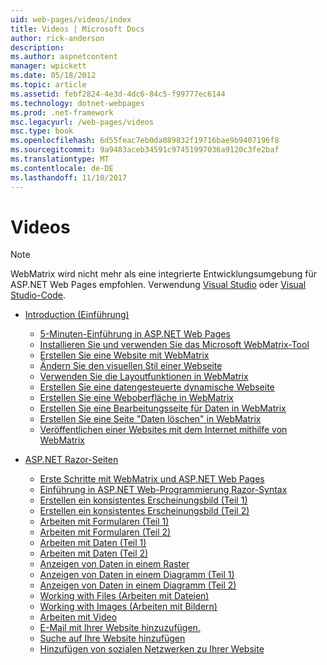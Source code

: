 ```yaml
---
uid: web-pages/videos/index
title: Videos | Microsoft Docs
author: rick-anderson
description: 
ms.author: aspnetcontent
manager: wpickett
ms.date: 05/18/2012
ms.topic: article
ms.assetid: febf2824-4e3d-4dc6-84c5-f99777ec6144
ms.technology: dotnet-webpages
ms.prod: .net-framework
msc.legacyurl: /web-pages/videos
msc.type: book
ms.openlocfilehash: 6d55feac7eb0da089832f19716bae9b9407196f8
ms.sourcegitcommit: 9a9483aceb34591c97451997036a9120c3fe2baf
ms.translationtype: MT
ms.contentlocale: de-DE
ms.lasthandoff: 11/10/2017
---
```

<a name="videos"></a>Videos
====================

> [!NOTE] 
> WebMatrix wird nicht mehr als eine integrierte Entwicklungsumgebung für ASP.NET Web Pages empfohlen. Verwendung [Visual Studio](xref:aspnet/web-pages/overview/getting-started/program-asp-net-web-pages-in-visual-studio) oder [Visual Studio-Code](https://code.visualstudio.com/).

- [Introduction (Einführung)](introduction/index.md)

    - [5-Minuten-Einführung in ASP.NET Web Pages](introduction/5-minute-introduction-to-aspnet-web-pages.md)
    - [Installieren Sie und verwenden Sie das Microsoft WebMatrix-Tool](introduction/install-and-use-the-microsoft-webmatrix-tool.md)
    - [Erstellen Sie eine Website mit WebMatrix](introduction/create-a-website-using-webmatrix.md)
    - [Ändern Sie den visuellen Stil einer Webseite](introduction/change-the-visual-style-of-a-web-page.md)
    - [Verwenden Sie die Layoutfunktionen in WebMatrix](introduction/use-the-layout-features-in-webmatrix.md)
    - [Erstellen Sie eine datengesteuerte dynamische Webseite](introduction/create-a-data-driven-dynamic-web-page.md)
    - [Erstellen Sie eine Weboberfläche in WebMatrix](introduction/create-a-web-interface-in-webmatrix.md)
    - [Erstellen Sie eine Bearbeitungsseite für Daten in WebMatrix](introduction/create-an-edit-data-page-in-webmatrix.md)
    - [Erstellen Sie eine Seite "Daten löschen" in WebMatrix](introduction/create-a-delete-data-page-in-webmatrix.md)
    - [Veröffentlichen einer Websites mit dem Internet mithilfe von WebMatrix](introduction/publish-a-website-to-the-internet-using-webmatrix.md)
- [ASP.NET Razor-Seiten](aspnet-razor-pages/index.md)

    - [Erste Schritte mit WebMatrix und ASP.NET Web Pages](aspnet-razor-pages/getting-started-with-webmatrix-and-aspnet-web-pages.md)
    - [Einführung in ASP.NET Web-Programmierung Razor-Syntax](aspnet-razor-pages/introduction-to-aspnet-web-programming-using-the-razor-syntax.md)
    - [Erstellen ein konsistentes Erscheinungsbild (Teil 1)](aspnet-razor-pages/creating-a-consistent-look-part-1.md)
    - [Erstellen ein konsistentes Erscheinungsbild (Teil 2)](aspnet-razor-pages/creating-a-consistent-look-part-2.md)
    - [Arbeiten mit Formularen (Teil 1)](aspnet-razor-pages/working-with-forms-part-1.md)
    - [Arbeiten mit Formularen (Teil 2)](aspnet-razor-pages/working-with-forms-part-2.md)
    - [Arbeiten mit Daten (Teil 1)](aspnet-razor-pages/working-with-data-part-1.md)
    - [Arbeiten mit Daten (Teil 2)](aspnet-razor-pages/working-with-data-part-2.md)
    - [Anzeigen von Daten in einem Raster](aspnet-razor-pages/displaying-data-in-a-grid.md)
    - [Anzeigen von Daten in einem Diagramm (Teil 1)](aspnet-razor-pages/displaying-data-in-a-chart-part-1.md)
    - [Anzeigen von Daten in einem Diagramm (Teil 2)](aspnet-razor-pages/displaying-data-in-a-chart-part-2.md)
    - [Working with Files (Arbeiten mit Dateien)](aspnet-razor-pages/working-with-files.md)
    - [Working with Images (Arbeiten mit Bildern)](aspnet-razor-pages/working-with-images.md)
    - [Arbeiten mit Video](aspnet-razor-pages/working-with-video.md)
    - [E-Mail mit Ihrer Website hinzuzufügen.](aspnet-razor-pages/adding-email-to-your-web-site.md)
    - [Suche auf Ihre Website hinzufügen](aspnet-razor-pages/adding-search-to-your-web-site.md)
    - [Hinzufügen von sozialen Netzwerken zu Ihrer Website](aspnet-razor-pages/adding-social-networking-to-your-website.md)
